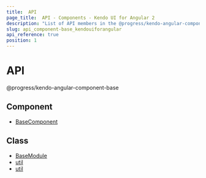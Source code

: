 ```yaml
---
title:  API
page_title:  API - Components - Kendo UI for Angular 2
description: "List of API members in the @progress/kendo-angular-component-base package, part of Kendo UI for Angular 2"
slug: api_component-base_kendouiforangular
api_reference: true
position: 1
---
```


#  API

@progress/kendo-angular-component-base

<div class="api-index row auto-clear mt-20 pb-20 mb-40">

<div class="mb-30 col-xs-w col-sm-6 col-md-6 col-lg-3">
<div class="component-item">
  <h2 class="mt-0 mb-5">
    <span class="component-icon symbol symbol-component" title=""></span>
    Component
  </h2>

  <ul class="list-unstyled">
    <li>
        <a href="{% slug api_component-base_basecomponent_kendouiforangular %}">BaseComponent</a>
    </li>
  </ul>
</div>
</div>
<div class="mb-30 col-xs-w col-sm-6 col-md-6 col-lg-3">
<div class="component-item">
  <h2 class="mt-0 mb-5">
    <span class="component-icon symbol symbol-class" title=""></span>
    Class
  </h2>

  <ul class="list-unstyled">
    <li>
        <a href="{% slug api_component-base_basemodule_kendouiforangular %}">BaseModule</a>
    </li>
    <li>
        <a href="{% slug api_component-base_util_kendouiforangular %}">util</a>
    </li>
    <li>
        <a href="{% slug api_component-base_util_kendouiforangular %}">util</a>
    </li>
  </ul>
</div>
</div>

</div>

